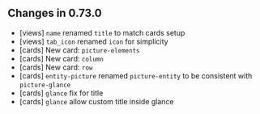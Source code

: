 ## Changes in 0.73.0
- [views] `name` renamed `title` to match cards setup
- [views] `tab_icon` renamed `icon` for simplicity
- [cards] New card: `picture-elements`
- [cards] New card: `column` 
- [cards] New card: `row` 
- [cards] `entity-picture` renamed `picture-entity` to be consistent with `picture-glance`
- [cards] `glance` fix for title
- [cards] `glance` allow custom title inside glance
